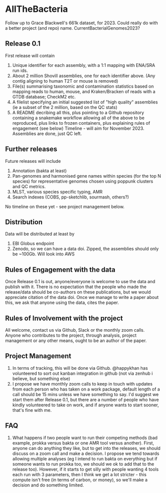 # AllTheBacteria
Follow up to Grace Blackwell's 661k dataset, for 2023.
Could really do with a better project (and repo) name. CurrentBacterialGenomes2023?

## Release 0.1
First release will contain
1. Unique identifier for each assembly, with a 1:1 mapping with ENA/SRA run ids.
2. About 2 million Shovill assemblies, one for each identifier above. (Any contig aligning to human T2T or mouse is removed)
3. File(s) summarising taxonomic and contamination statistics based on mapping reads to human, mouse, and Kraken/Bracken of reads with a GTDB database; CheckM2 etc.
4. A filelist specifying an initial suggested list of "high quality" assemblies (ie a subset of the 2 million, based on the QC stats)
5. A README decribing all this, plus pointing to a Github repository containing a snakemake workflow allowing all of the above to be reproduced, plus links to frozen containers,  plus explaining rules of engagement (see below)
Timeline - will aim for November 2023. Assemblies are done, just QC left.

## Further releases
Future releases will include
1. Annotation (bakta at least)
2. Pan-genomes and harmonised gene names within species (for the top N species) for representative genomes chosen using poppunk clusters and QC metrics.
3. MLST, various species specific typing, AMR
4. Search indexes (COBS, pp-sketchlib, sourmash, others?)

No timeline on these yet - see project management below.

## Distribution
Data will be distributed at least by
1. EBI Globus endpoint
2. Zenodo, so we can have a data doi. Zipped, the assemblies should only be ~100Gb.
Will look into AWS

## Rules of Engagement with the data
Once Release 0.1 is out, anyone/everyone is welcome to use the data and publish with it. There is no expectation that the people who made the release/data should be co-authors on these publications, but we would appreciate citation of the data doi. Once we manage to write a paper about this, we ask that anyone using the data, cites the paper. 

## Rules of Involvement with the project
All welcome, contact us via Github, Slack or the monthly zoom calls. Anyone who contributes to the project, through analysis, project management or any other means, ought to be an author of the paper. 

## Project Management
1. In terms of tracking, this will be done via Github. @happykhan has volunteered to sort out kanban integration in github (not via zenhub i believe, but something else)
2. I propose we have monthly zoom calls to keep in touch with updates from each person who has taken on a work package, default length of a call should be 15 mins unless we have something to say. I'd suggest we start them after Release 0.1, but there are a number of people who have kindly volunteered to take on work, and if anyone wants to start sooner, that's fine with me.

## FAQ
1. What happens if two people want to run their competing methods (bad example, prokka versus bakta or one AMR tool versus another). First, anyone can do anything they like, but to get into the releases, we should discuss on a zoom call and make a decision. I propose we tend towards allowing multiple analyses (eg I intend to run bakta on everything but if someone wants to run prokka too, we should we ok to add that to the release too). However, if it starts to get silly with people wanting 4 tools each run with 3 parameters, then I think we get a lot stricter - this compute isn't free (in terms of carbon, or money), so we'll make a decision and do something limited. 


